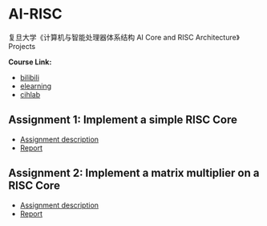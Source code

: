 # AI-RISC  
复旦大学《计算机与智能处理器体系结构 AI Core and RISC Architecture》   Projects     

**Course Link:**    
* [bilibili](https://www.bilibili.com/video/BV1ff4y1X7kP)
* [elearning](https://elearning.fudan.edu.cn/courses/26051)
* [cihlab](https://cihlab.github.io/course/ai19.html)   

## Assignment 1:  Implement a simple RISC Core   
* [Assignment description](./HW1/CAHW1_2020.pdf)   
* [Report](./HW1/20210860017_汪春雨_HW1.pdf)   

## Assignment 2:  Implement a matrix multiplier on a RISC Core   
* [Assignment description](./HW2/CAHW2_2020.pdf)   
* [Report](./HW2/20210860017_汪春雨_HW2.pdf)   
